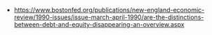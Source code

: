 - https://www.bostonfed.org/publications/new-england-economic-review/1990-issues/issue-march-april-1990/are-the-distinctions-between-debt-and-equity-disappearing-an-overview.aspx
